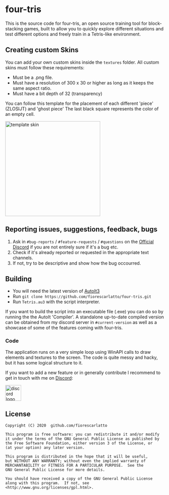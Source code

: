 # four-tris
This is the source code for four-tris, an open source training tool for block-stacking games, built to allow you to quickly explore different situations and test different options and freely train in a Tetris-like environment.

## Creating custom Skins

You can add your own custom skins inside the `textures` folder.
All custom skins must follow these requirements:
-   Must be a .png file.
-   Must have a resolution of 300 x 30 or higher as long as it keeps the same aspect ratio.
-   Must have a bit depth of 32 (transparency)

You can follow this template for the placement of each different 'piece' (ZLOSIJT) and 'ghost piece'
The last black square represents the color of an empty cell.

<img src="https://i.imgur.com/8GRRW6f.png" alt="template skin" width="300">


## Reporting issues, suggestions, feedback, bugs

1. Ask in `#bug-reports` / `#feature-requests` / `#questions` on the [Official Discord](https://discord.gg/UhbnyAzWfw) if you are not entirely sure if it's a bug etc.
2. Check if it's already reported or requested in the appropriate text channels.
3. If not, try to be descriptive and show how the bug occourred.

## Building
-   You will need the latest version of [AutoIt3](https://www.autoitscript.com/site/)
-   Run `git clone https://github.com/fiorescarlatto/four-tris.git`
-   Run `Tetris.au3` with the script interpreter.

If you want to build the script into an executable file (.exe) you can do so by running the the AutoIt 'Compiler'.
A standalone up-to-date compiled version can be obtained from my discord server in `#current-version` as well as a showcase of some of the features coming with four-tris.

### Code

The application runs on a very simple loop using WinAPI calls to draw elements and textures to the screen.
The code is quite messy and hacky, but it has some logical structure to it.

If you want to add a new feature or in generally contribute I recommend to get in touch with me on [Discord](https://discord.gg/UhbnyAzWfw):

<a href="https://discord.gg/UhbnyAzWfw" target="_blank">
<img src="https://i.imgur.com/SoawBhW.png" alt="discord logo" width="50">
</a>


## License
    Copyright (C) 2020  github.com/fiorescarlatto

    This program is free software: you can redistribute it and/or modify
    it under the terms of the GNU General Public License as published by
    the Free Software Foundation, either version 3 of the License, or
    (at your option) any later version.

    This program is distributed in the hope that it will be useful,
    but WITHOUT ANY WARRANTY; without even the implied warranty of
    MERCHANTABILITY or FITNESS FOR A PARTICULAR PURPOSE.  See the
    GNU General Public License for more details.

    You should have received a copy of the GNU General Public License
    along with this program.  If not, see <http://www.gnu.org/licenses/gpl.html>.
